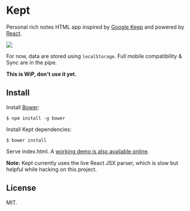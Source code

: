 Kept
====

Personal rich notes HTML app inspired by [Google Keep](https://keep.google.com/)
and powered by [React](http://facebook.github.io/react/).

![](http://cl.ly/image/0S2K1D41441M/Screen%20Shot%202014-05-27%20at%2020.36.13.png)

For now, data are stored using `localStorage`. Full mobile compatibility & Sync
are in the pipe.

**This is WiP, don't use it yet.**

Install
-------

Install [Bower](http://bower.io/):

    $ npm install -g bower

Install Kept dependencies:

    $ bower install

Serve index.html. A [working demo is also available online](http://n1k0.github.io/kept/).

**Note:** Kept currently uses the live React JSX parser, which is slow but helpful
while hacking on this project.

License
-------

MIT.
